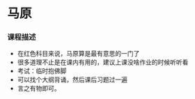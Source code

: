 # 马原

### 课程描述
- 在红色科目来说，马原算是最有意思的一门了
- 很多道理不止是在课内有用的，建议上课没啥作业的时候听听看
- 考试：临时抱佛脚
- 可以找个大纲背诵，然后课后习题过一遍
- 言之有物即可。